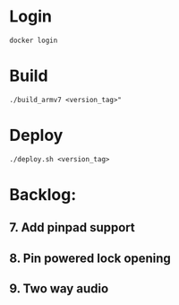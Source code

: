 # Login
```docker login```

# Build
```./build_armv7 <version_tag>"```

# Deploy
```./deploy.sh <version_tag>```

# Backlog:

## 7. Add pinpad support
## 8. Pin powered lock opening
## 9. Two way audio